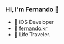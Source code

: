 ### Hi, I'm Fernando 👋

- 📱 iOS Developer
- 🔗 [fernando.kr](https://fernando.kr)
- 🚀 Life Traveler. 
